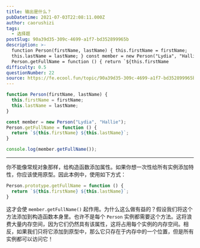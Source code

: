 ```yaml
---
title: 输出是什么？
pubDatetime: 2021-07-03T22:08:11.000Z
author: caorushizi
tags:
  - 选择题
postSlug: 90a39d35-309c-4699-a1f7-bd352899965b
description: >-
  function Person(firstName, lastName) { this.firstName = firstName;
  this.lastName = lastName; } const member = new Person("Lydia", "Hallie");
  Person.getFullName = function () { return `${this.firstName
difficulty: 0.5
questionNumber: 22
source: https://fe.ecool.fun/topic/90a39d35-309c-4699-a1f7-bd352899965b
---
```


```javascript
function Person(firstName, lastName) {
  this.firstName = firstName;
  this.lastName = lastName;
}

const member = new Person("Lydia", "Hallie");
Person.getFullName = function () {
  return `${this.firstName} ${this.lastName}`;
}

console.log(member.getFullName());
```

---

你不能像常规对象那样，给构造函数添加属性。如果你想一次性给所有实例添加特性，你应该使用原型。因此本例中，使用如下方式：
```js
Person.prototype.getFullName = function () {
  return `${this.firstName} ${this.lastName}`;
}
```
这才会使 `member.getFullName()` 起作用。为什么这么做有益的？假设我们将这个方法添加到构造函数本身里。也许不是每个 `Person` 实例都需要这个方法。这将浪费大量内存空间，因为它们仍然具有该属性，这将占用每个实例的内存空间。相反，如果我们只将它添加到原型中，那么它只存在于内存中的一个位置，但是所有实例都可以访问它！
